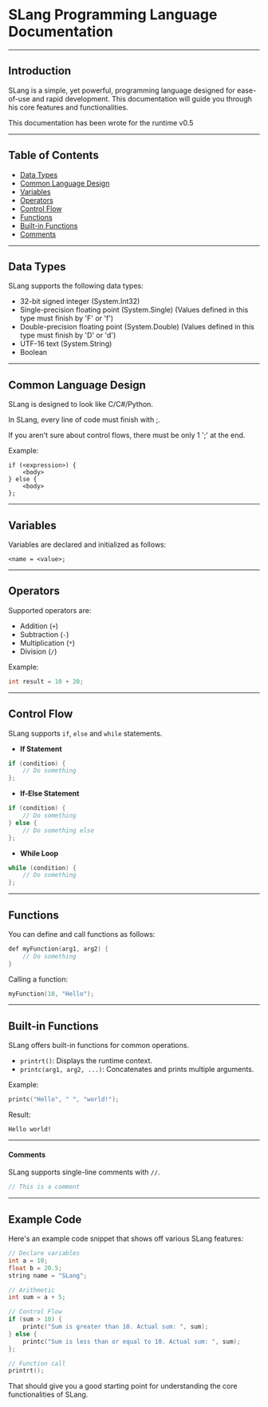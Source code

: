 # SLang Programming Language Documentation

---

## Introduction

SLang is a simple, yet powerful, programming language designed for ease-of-use and rapid development. This documentation will guide you through his core features and functionalities.

This documentation has been wrote for the runtime v0.5

---

## Table of Contents

- [Data Types](#data-types)
- [Common Language Design](#common-language-design)
- [Variables](#variables)
- [Operators](#operators)
- [Control Flow](#control-flow)
- [Functions](#functions)
- [Built-in Functions](#built-in-functions)
- [Comments](#comments)

---

## Data Types

SLang supports the following data types:

- 32-bit signed integer (System.Int32)
- Single-precision floating point (System.Single) (Values defined in this type must finish by 'F' or 'f')
- Double-precision floating point (System.Double) (Values defined in this type must finish by 'D' or 'd')
- UTF-16 text (System.String)
- Boolean

---

## Common Language Design
SLang is designed to look like C/C#/Python.

In SLang, every line of code must finish with ;.

If you aren't sure about control flows, there must be only 1 ';' at the end.

Example:
```
if (<expression>) {
    <body>
} else {
    <body>
};
```

---

## Variables

Variables are declared and initialized as follows:

```
<name = <value>;
```

---

## Operators

Supported operators are:

- Addition (`+`)
- Subtraction (`-`)
- Multiplication (`*`)
- Division (`/`)

Example:

```c
int result = 10 + 20;
```

---

## Control Flow

SLang supports `if`, `else` and `while` statements.

- **If Statement**

```c
if (condition) {
    // Do something
};
```

- **If-Else Statement**

```c
if (condition) {
    // Do something
} else {
    // Do something else
};
```

- **While Loop**

```c
while (condition) {
    // Do something
};
```

---

## Functions

You can define and call functions as follows:

```c
def myFunction(arg1, arg2) {
    // Do something
}
```

Calling a function:

```c
myFunction(10, "Hello");
```

---

## Built-in Functions

SLang offers built-in functions for common operations.

- `printrt()`: Displays the runtime context.
- `printc(arg1, arg2, ...)`: Concatenates and prints multiple arguments.

Example:

```c
printc("Hello", " ", "world!");
```

Result:
```
Hello world!
```

---

#### Comments

SLang supports single-line comments with `//`.

```c
// This is a comment
```

---

## Example Code

Here's an example code snippet that shows off various SLang features:

```c
// Declare variables
int a = 10;
float b = 20.5;
string name = "SLang";

// Arithmetic
int sum = a + 5;

// Control Flow
if (sum > 10) {
    printc("Sum is greater than 10. Actual sum: ", sum);
} else {
    printc("Sum is less than or equal to 10. Actual sum: ", sum);
};

// Function call
printrt();
```

That should give you a good starting point for understanding the core functionalities of SLang.
